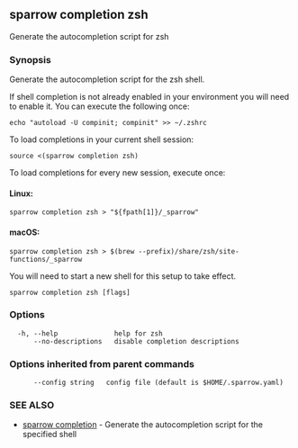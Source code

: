 <!--
SPDX-FileCopyrightText: 2025 Deutsche Telekom IT GmbH

SPDX-License-Identifier: Apache-2.0
-->

## sparrow completion zsh

Generate the autocompletion script for zsh

### Synopsis

Generate the autocompletion script for the zsh shell.

If shell completion is not already enabled in your environment you will need
to enable it.  You can execute the following once:

	echo "autoload -U compinit; compinit" >> ~/.zshrc

To load completions in your current shell session:

	source <(sparrow completion zsh)

To load completions for every new session, execute once:

#### Linux:

	sparrow completion zsh > "${fpath[1]}/_sparrow"

#### macOS:

	sparrow completion zsh > $(brew --prefix)/share/zsh/site-functions/_sparrow

You will need to start a new shell for this setup to take effect.


```
sparrow completion zsh [flags]
```

### Options

```
  -h, --help              help for zsh
      --no-descriptions   disable completion descriptions
```

### Options inherited from parent commands

```
      --config string   config file (default is $HOME/.sparrow.yaml)
```

### SEE ALSO

* [sparrow completion](sparrow_completion.md)	 - Generate the autocompletion script for the specified shell

